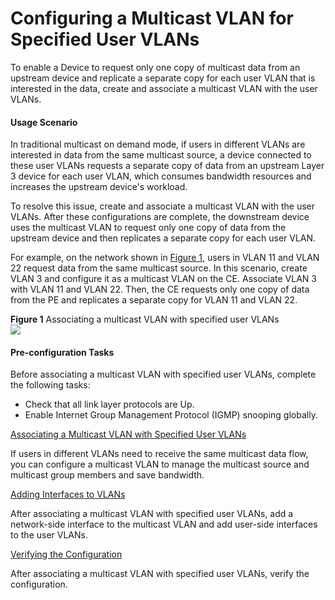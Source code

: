 Configuring a Multicast VLAN for Specified User VLANs
=====================================================

To enable a Device to request only one copy of multicast data from an upstream device and replicate a separate copy for each user VLAN that is interested in the data, create and associate a multicast VLAN with the user VLANs.

#### Usage Scenario

In traditional multicast on demand mode, if users in different VLANs are interested in data from the same multicast source, a device connected to these user VLANs requests a separate copy of data from an upstream Layer 3 device for each user VLAN, which consumes bandwidth resources and increases the upstream device's workload.

To resolve this issue, create and associate a multicast VLAN with the user VLANs. After these configurations are complete, the downstream device uses the multicast VLAN to request only one copy of data from the upstream device and then replicates a separate copy for each user VLAN.

For example, on the network shown in [Figure 1](#EN-US_TASK_0172367870__fig_dc_vrp_l2mc_cfg_003901), users in VLAN 11 and VLAN 22 request data from the same multicast source. In this scenario, create VLAN 3 and configure it as a multicast VLAN on the CE. Associate VLAN 3 with VLAN 11 and VLAN 22. Then, the CE requests only one copy of data from the PE and replicates a separate copy for VLAN 11 and VLAN 22.

**Figure 1** Associating a multicast VLAN with specified user VLANs  
![](images/fig_dc_vrp_l2mc_cfg_003901.png)  



#### Pre-configuration Tasks

Before associating a multicast VLAN with specified user VLANs, complete the following tasks:

* Check that all link layer protocols are Up.
* Enable Internet Group Management Protocol (IGMP) snooping globally.


[Associating a Multicast VLAN with Specified User VLANs](../../../../software/nev8r10_vrpv8r16/user/vrp/dc_vrp_l2mc_cfg_0040.html)

If users in different VLANs need to receive the same multicast data flow, you can configure a multicast VLAN to manage the multicast source and multicast group members and save bandwidth.

[Adding Interfaces to VLANs](../../../../software/nev8r10_vrpv8r16/user/vrp/dc_vrp_l2mc_cfg_0041.html)

After associating a multicast VLAN with specified user VLANs, add a network-side interface to the multicast VLAN and add user-side interfaces to the user VLANs.

[Verifying the Configuration](../../../../software/nev8r10_vrpv8r16/user/vrp/dc_vrp_l2mc_cfg_0042.html)

After associating a multicast VLAN with specified user VLANs, verify the configuration.